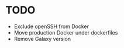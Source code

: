 TODO
====

+ Exclude openSSH from Docker
+ Move production Docker under dockerfiles
+ Remove Galaxy version